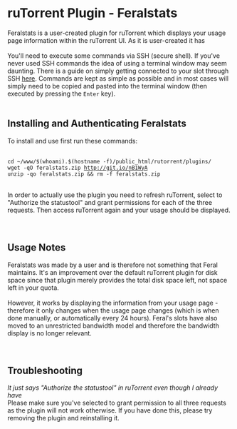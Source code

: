 <h1>ruTorrent Plugin - Feralstats</h1>

        
Feralstats is a user-created plugin for ruTorrent which displays your usage page information within the ruTorrent UI. As it is user-created it has <br>
<br>
You&#x27;ll need to execute some commands via SSH (secure shell). If you&#x27;ve never used SSH commands the idea of using a terminal window may seem daunting. There is a guide on simply getting connected to your slot through SSH <a href="https://www.feralhosting.com/faq/view?question=12">here</a>. Commands are kept as simple as possible and in most cases will simply need to be copied and pasted into the terminal window (then executed by pressing the <code>Enter</code> key).<br>
<br>
<h2>Installing and Authenticating Feralstats</h2>To install and use first run these commands:<br>
<br>
<pre><code>cd ~&#x2F;www&#x2F;$(whoami).$(hostname -f)&#x2F;public_html&#x2F;rutorrent&#x2F;plugins&#x2F;
wget -qO feralstats.zip <a href="http://git.io/nB1WyA">http:&#x2F;&#x2F;git.io&#x2F;nB1WyA</a>
unzip -qo feralstats.zip &amp;&amp; rm -f feralstats.zip
</code></pre><br>
In order to actually use the plugin you need to refresh ruTorrent, select to &quot;Authorize the statustool&quot; and grant permissions for each of the three requests. Then access ruTorrent again and your usage should be displayed.<br>
<br>
<br>
<h2>Usage Notes</h2> Feralstats was made by a user and is therefore not something that Feral maintains. It&#x27;s an improvement over the default ruTorrent plugin for disk space since that plugin merely provides the total disk space left, not space left in your quota.<br>
<br>
However, it works by displaying the information from your usage page - therefore it only changes when the usage page changes (which is when done manually, or automatically every 24 hours). Feral&#x27;s slots have also moved to an unrestricted bandwidth model and therefore the bandwidth display is no longer relevant.<br>
<br>
<br>
<h2>Troubleshooting</h2><em>It just says &quot;Authorize the statustool&quot; in ruTorrent even though I already have</em><br>
Please make sure you&#x27;ve selected to grant permission to all three requests as the plugin will not work otherwise. If you have done this, please try removing the plugin and reinstalling it.
<br>
